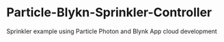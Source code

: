 # Particle-Blykn-Sprinkler-Controller
Sprinkler example using Particle Photon and Blynk App cloud development
